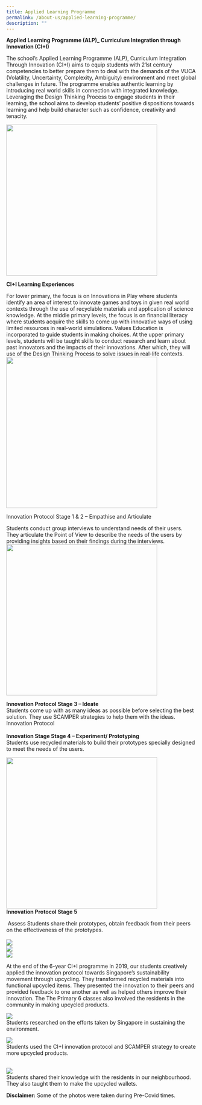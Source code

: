```yaml
---
title: Applied Learning Programme
permalink: /about-us/applied-learning-programme/
description: ""
---
```

**Applied Learning Programme (ALP)\_ Curriculum Integration through Innovation (CI+I)**

  

The school’s Applied Learning Programme (ALP), Curriculum Integration Through Innovation (CI+I) aims to equip students with 21st century competencies to better prepare them to deal with the demands of the VUCA (Volatility, Uncertainty, Complexity, Ambiguity) environment and meet global challenges in future. The programme enables authentic learning by introducing real world skills in connection with integrated knowledge. Leveraging the Design Thinking Process to engage students in their learning, the school aims to develop students’ positive dispositions towards learning and help build character such as confidence, creativity and tenacity.

<img src="/images/ip1.png" 
         style="width:400px"
			/>

**CI+I Learning Experiences** 

For lower primary, the focus is on Innovations in Play where students identify an area of interest to innovate games and toys in given real world contexts through the use of recyclable materials and application of science knowledge. At the middle primary levels, the focus is on financial literacy where students acquire the skills to come up with innovative ways of using limited resources in real-world simulations. Values Education is incorporated to guide students in making choices. At the upper primary levels, students will be taught skills to conduct research and learn about past innovators and the impacts of their innovations. After which, they will use of the Design Thinking Process to solve issues in real-life contexts.
<img src="/images/ip2.jpg" 
         style="width:400px"
				 >
				 
Innovation Protocol Stage 1 & 2 – Empathise and Articulate
	
Students conduct group interviews to understand needs of their users. They articulate the Point of View to describe the needs of the users by providing insights based on their findings during the interviews.
<img src="/images/ip3.jpg" 
         style="width:400px"
				 >
	
**Innovation Protocol Stage 3 – Ideate** <br>Students come up with as many ideas as possible before selecting the best solution. They use SCAMPER strategies to help them with the ideas. Innovation Protocol <br><br>**Innovation Stage Stage 4 – Experiment/ Prototyping** <br>Students use recycled materials to build their prototypes specially designed to meet the needs of the users.  

<img src="/images/ip2.jpg" 
         style="width:400px"
				 ><br>
**Innovation Protocol Stage 5** 

 Assess Students share their prototypes, obtain feedback from their peers on the effectiveness of the prototypes.  
<br>
![](/images/ip5.jpg)<br>
![](/images/ip6.jpg)<br>
![](/images/ip7s.png)

At the end of the 6-year CI+I programme in 2019, our students creatively applied the innovation protocol towards Singapore’s sustainability movement through upcycling. They transformed recycled materials into functional upcycled items. They presented the innovation to their peers and provided feedback to one another as well as helped others improve their innovation. The The Primary 6 classes also involved the residents in the community in making upcycled products.

![](/images/ip8s.png)
<br>
Students researched on the efforts taken by Singapore in sustaining the environment.  

  

![](/images/ip9.png)
<br>
Students used the CI+I innovation protocol and SCAMPER strategy to create more upcycled products.  
<br>
  
![](/images/ip10.png)<br>
Students shared their knowledge with the residents in our neighbourhood. They also taught them to make the upcycled wallets. 

**Disclaimer:** Some of the photos were taken during Pre-Covid times.